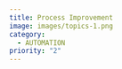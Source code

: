 ```yaml
---
title: Process Improvement
image: images/topics-1.png
category:
  - AUTOMATION
priority: "2"
---
```

